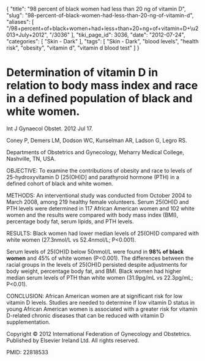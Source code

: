 {
    "title": "98 percent of black women had less than 20 ng of vitamin D",
    "slug": "98-percent-of-black-women-had-less-than-20-ng-of-vitamin-d",
    "aliases": [
        "/98+percent+of+black+women+had+less+than+20+ng+of+vitamin+D+\u2013+July+2012",
        "/3036"
    ],
    "tiki_page_id": 3036,
    "date": "2012-07-24",
    "categories": [
        "Skin - Dark"
    ],
    "tags": [
        "Skin - Dark",
        "blood levels",
        "health risk",
        "obesity",
        "vitamin d",
        "vitamin d blood test"
    ]
}


# Determination of vitamin D in relation to body mass index and race in a defined population of black and white women.

Int J Gynaecol Obstet. 2012 Jul 17. 

Coney P, Demers LM, Dodson WC, Kunselman AR, Ladson G, Legro RS.

Departments of Obstetrics and Gynecology, Meharry Medical College, Nashville, TN, USA.

OBJECTIVE: To examine the contributions of obesity and race to levels of 25-hydroxyvitamin D <span>[25(OH)D]</span> and parathyroid hormone (PTH) in a defined cohort of black and white women.

METHODS: An interventional study was conducted from October 2004 to March 2008, among 219 healthy female volunteers. Serum 25(OH)D and PTH levels were determined in 117 African American women and 102 white women and the results were compared with body mass index (BMI), percentage body fat, serum lipids, and PTH levels.

RESULTS: Black women had lower median levels of 25(OH)D compared with white women (27.3nmol/L vs 52.4nmol/L; P<0.001). 

Serum levels of 25(OH)D below 50nmol/L were found in  **98% of black women**  and 45% of white women (P<0.001). The differences between the racial groups in the levels of 25(OH)D persisted despite adjustments for body weight, percentage body fat, and BMI. Black women had higher median serum levels of PTH than white women (31.9pg/mL vs 22.3pg/mL; P<0.01).

CONCLUSION: African American women are at significant risk for low vitamin D levels. Studies are needed to determine if low vitamin D status in young African American women is associated with a greater risk for vitamin D-related chronic diseases that can be reduced with vitamin D supplementation.

Copyright © 2012 International Federation of Gynecology and Obstetrics. Published by Elsevier Ireland Ltd. All rights reserved.

PMID: 22818533